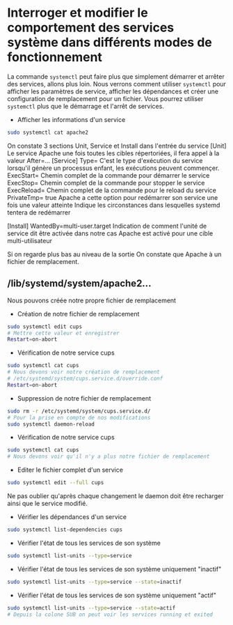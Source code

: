 # Interroger et modifier le comportement des services système dans différents modes de fonctionnement
La commande `systemctl` peut faire plus que simplement démarrer et arrêter des services, allons plus loin.
Nous verrons comment utiliser `systemctl` pour afficher les paramètres de service, afficher les dépendances et créer une configuration de remplacement pour un fichier.
Vous pourrez utiliser `systemctl` plus que le démarrage et l'arrêt de services.

- Afficher les informations d'un service

```bash
sudo systemctl cat apache2
```
On constate 3 sections Unit, Service et Install dans l'entrée du service
[Unit]
Le service Apache une fois toutes les cibles répertoriées, il fera appel à la valeur After=...
[Service]
Type= C'est le type d'exécution du service lorsqu'il génère un processus enfant, les exécutions peuvent commençer.
ExecStart= Chemin complet de la commande pour démarrer le service
ExecStop= Chemin complet de la commande pour stopper le service
ExecReload= Chemin complet de la commande pour le reload du service
PrivateTmp= true Apache a cette option pour redémarrer son service une fois une valeur atteinte
 Indique les circonstances dans lesquelles systemd tentera de redémarrer

[Install]
WantedBy=multi-user.target
Indication de comment l'unité de service dit être activée dans notre cas Apache est activé pour une cible multi-utilisateur

Si on regarde plus bas au niveau de la sortie
On constate que Apache à un fichier de remplacement.

## /lib/systemd/system/apache2...
Nous pouvons créée notre propre fichier de remplacement

- Création de notre fichier de remplacement

```bash
sudo systemctl edit cups
# Mettre cette valeur et enregistrer
Restart=on-abort
```

- Vérification de notre service cups

```bash
sudo systemctl cat cups
# Nous devons voir notre création de remplacement
# /etc/systemd/system/cups.service.d/override.conf
Restart=on-abort
```

- Suppression de notre fichier de remplacement

```bash
sudo rm -r /etc/systemd/system/cups.service.d/
# Pour la prise en compte de nos modifications
sudo systemctl daemon-reload
```

- Vérification de notre service cups

```bash
sudo systemctl cat cups
# Nous devons voir qu'il n'y a plus notre fichier de remplacement
```

- Editer le fichier complet d'un service

```bash
sudo systemctl edit --full cups
```
Ne pas oublier qu'après chaque changement le daemon doit être recharger ainsi que le service modifié.

- Vérifier les dépendances d'un service

```bash
sudo systemctl list-dependencies cups
```

- Vérifier l'état de tous les services de son système

```bash
sudo systemctl list-units --type=service
```

- Vérifier l'état de tous les services de son système uniquement "inactif"

```bash
sudo systemctl list-units --type=service --state=inactif
```

- Vérifier l'état de tous les services de son système uniquement "actif"

```bash
sudo systemctl list-units --type=service --state=actif
# Depuis la colone SUB on peut voir les services running et exited
```
